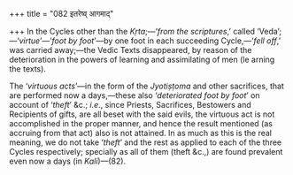 +++
title = "082 इतरेष्व् आगमाद्"

+++
In the Cycles other than the *Kṛta*;—‘*from the scriptures*,’ called
‘Veda’;—‘*virtue*’—‘*foot by foot*’—by one foot in each succeeding
Cycle,—‘*fell off*,’ was carried away;—the Vedic Texts disappeared, by
reason of the deterioration in the powers of learning and assimilating
of men (le arning the texts).

The ‘*virtuous acts*’—in the form of the *Jyotiṣṭoma* and other
sacrifices, that are performed now a days,—these also ‘*deteriorated
foot by foot*’ on account of ‘*theft*’ &c.; *i.e*., since Priests,
Sacrifices, Bestowers and Recipients of gifts, are all beset with the
said evils, the virtuous act is not accomplished in the proper manner,
and hence the result mentioned (as accruing from that act) also is not
attained. In as much as this is the real meaning, we do not take
‘*theft*’ and the rest as applied to each of the three Cycles
respectively; specially as all of them (theft &c.,) are found prevalent
even now a days (in *Kali*)—(82).


